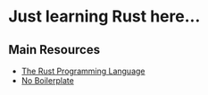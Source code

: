 # Just learning Rust here...

## Main Resources
- [The Rust Programming Language](https://rust-book.cs.brown.edu/)
- [No Boilerplate](https://www.youtube.com/@NoBoilerplate)

